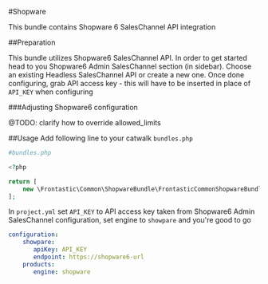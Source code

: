 #Shopware

This bundle contains Shopware 6 SalesChannel API integration

##Preparation

This bundle utilizes Shopware6 SalesChannel API. In order to get started head to you Shopware6 Admin SalesChannel section (in sidebar).
Choose an existing Headless SalesChannel API or create a new one. Once done configuring, grab API access key - this will have to be inserted 
in place of `API_KEY` when configuring

###Adjusting Shopware6 configuration

@TODO: clarify how to override allowed_limits

##Usage
Add following line to your catwalk `bundles.php`

```php 
#bundles.php

<?php

return [
    new \Frontastic\Common\ShopwareBundle\FrontasticCommonShopwareBundle()
];

```

In `project.yml` set `API_KEY` to API access key taken from Shopware6 Admin SalesChannel configuration, set engine to `showpare` and you're good to go
```yaml
configuration:
    showpare:
       apiKey: API_KEY
       endpoint: https://shopware6-url
    products:
       engine: shopware
```

